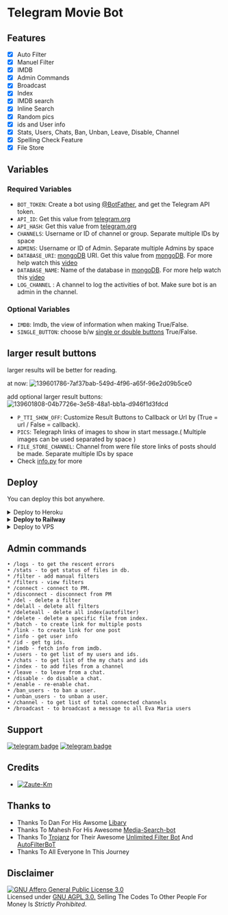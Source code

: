 # Telegram Movie Bot

## Features

- [x] Auto Filter
- [x] Manuel Filter
- [x] IMDB
- [x] Admin Commands
- [x] Broadcast
- [x] Index
- [x] IMDB search
- [x] Inline Search
- [x] Random pics
- [x] ids and User info 
- [x] Stats, Users, Chats, Ban, Unban, Leave, Disable, Channel
- [x] Spelling Check Feature
- [x] File Store

## Variables

### Required Variables
* `BOT_TOKEN`: Create a bot using [@BotFather](https://telegram.dog/BotFather), and get the Telegram API token.
* `API_ID`: Get this value from [telegram.org](https://my.telegram.org/apps)
* `API_HASH`: Get this value from [telegram.org](https://my.telegram.org/apps)
* `CHANNELS`: Username or ID of channel or group. Separate multiple IDs by space
* `ADMINS`: Username or ID of Admin. Separate multiple Admins by space
* `DATABASE_URI`: [mongoDB](https://www.mongodb.com) URI. Get this value from [mongoDB](https://www.mongodb.com). For more help watch this [video](https://youtu.be/nj-lJfkgb6w)
* `DATABASE_NAME`: Name of the database in [mongoDB](https://www.mongodb.com). For more help watch this [video](https://youtu.be/nj-lJfkgb6w)
* `LOG_CHANNEL` : A channel to log the activities of bot. Make sure bot is an admin in the channel.
### Optional Variables
* `IMDB`: Imdb, the view of information when making True/False.
* `SINGLE_BUTTON`: choose b/w [single or double buttons](https://github.com/josprojects/tgmoviebot/issues/1) True/False.

## larger result buttons
larger results will be better for reading.

at now:
![139601786-7af37bab-549d-4f96-a65f-96e2d09b5ce0](https://user-images.githubusercontent.com/77600757/143565765-cced52c4-45f6-40e2-bfbf-2e2efd6f811f.png)

add optional larger result buttons:
![139601808-04b7726e-3e58-48a1-bb1a-d946f1d3fdcd](https://user-images.githubusercontent.com/77600757/143565860-4797e96f-5a3c-4acd-8484-6fb6a2c99bbc.png)
* `P_TTI_SHOW_OFF`: Customize Result Buttons to Callback or Url by (True = url / False = callback).
* `PICS`: Telegraph links of images to show in start message.( Multiple images can be used separated by space )
* `FILE_STORE_CHANNEL`: Channel from were file store links of posts should be made. Separate multiple IDs by space
* Check [info.py](info.py) for more

## Deploy
You can deploy this bot anywhere.

<details><summary>Deploy to Heroku</summary>
<p>
<br>
<a href=https://github.com/kannappi753/IMDb-Movie-Bot"https://telegram.dog/XTZ_HerokuBot?start=am9zcHJvamVjdHMvdGdtb3ZpZWJvdCBtYXN0ZXI">
  <img src="https://www.herokucdn.com/deploy/button.svg" alt="Deploy">

<a href="https://youtu.be/DFJxT7nUh10"><img src="https://img.shields.io/badge/How%20to%20Deploy%20on%20Heroku-blue.svg?logo=Youtube"></a>
<a href="https://youtu.be/DFJxT7nUh10"><img src="https://img.shields.io/youtube/views/DFJxT7nUh10?style=social">
</a>
</p>
</details>

<details>
  <summary><b>Deploy to Railway</b></summary>
<br/>

<p align="left">
<a href="https://railway.app/new/template?template=https%3A%2F%2Fgithub.com%2Fjosprojects%2Ftgmoviebot"
">
     <img height="30px" src="https://railway.app/button.svg">
  </a>
</p>
<a href="https://youtu.be/h6PtzFYaMxQ"><img src="https://img.shields.io/badge/How%20to%20Deploy%20on%20Railway-blue.svg?logo=Youtube"></a>
<a href="https://youtu.be/h6PtzFYaMxQ"><img src="https://img.shields.io/youtube/views/h6PtzFYaMxQ?style=social">
</a>
</p>

</details>

<details><summary>Deploy to VPS</summary>
<p>
<pre>
git clone https://github.com/josprojects/tgmoviebot
# Install Packages
pip3 install -r requirements.txt
Edit info.py with variables as given below then run bot
python3 bot.py
</pre>
</p>
</details>


## Admin commands
```
• /logs - to get the rescent errors
• /stats - to get status of files in db.
* /filter - add manual filters
* /filters - view filters
* /connect - connect to PM.
* /disconnect - disconnect from PM
* /del - delete a filter
* /delall - delete all filters
* /deleteall - delete all index(autofilter)
* /delete - delete a specific file from index.
* /batch - to create link for multiple posts
* /link - to create link for one post
* /info - get user info
* /id - get tg ids.
* /imdb - fetch info from imdb.
• /users - to get list of my users and ids.
• /chats - to get list of the my chats and ids 
• /index - to add files from a channel
• /leave - to leave from a chat.
• /disable - do disable a chat.
* /enable - re-enable chat.
• /ban_users - to ban a user.
• /unban_users - to unban a user.
• /channel - to get list of total connected channels
• /broadcast - to broadcast a message to all Eva Maria users
```
## Support
[![telegram badge](https://img.shields.io/badge/Telegram-Group-30302f?style=flat&logo=telegram)](https://telegram.dog/JOSPSupport)
[![telegram badge](https://img.shields.io/badge/Telegram-Channel-30302f?style=flat&logo=telegram)](https://telegram.dog/JosProjects)

## Credits 
* [![Zaute-Km](https://img.shields.io/static/v1?label=Dingdi-Dev&message=devs&color=critical)](https://telegram.dog/zautebot)


## Thanks to 
 - Thanks To Dan For His Awsome [Libary](https://github.com/pyrogram/pyrogram)
 - Thanks To Mahesh For His Awesome [Media-Search-bot](https://github.com/Mahesh0253/Media-Search-bot)
 - Thanks To [Trojanz](https://github.com/trojanzhex) for Their Awesome [Unlimited Filter Bot](https://github.com/TroJanzHEX/Unlimited-Filter-Bot) And [AutoFilterBoT](https://github.com/trojanzhex/auto-filter-bot)
 - Thanks To All Everyone In This Journey

## Disclaimer
[![GNU Affero General Public License 3.0](https://www.gnu.org/graphics/agplv3-155x51.png)](https://www.gnu.org/licenses/agpl-3.0.en.html#header)    
Licensed under [GNU AGPL 3.0.](https://github.com/ZauteKm/Dingdi/blob/master/LICENSE)
Selling The Codes To Other People For Money Is *Strictly Prohibited*.
